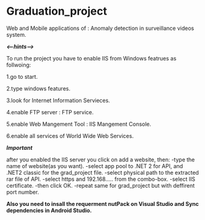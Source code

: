 # Graduation_project
Web and Mobile applications of : Anomaly detection in surveillance videos system. 


*******<--hints-->*******

To run the project you have to enable IIS from Windows featrues as follwoing:

1.go to start.

2.type windows features.

3.look for Internet Information Servieces.

4.enable FTP server : FTP service.

5.enable Web Mangement Tool : IIS Mangement Console.

6.enable all services of World Wide Web Services.


*****Important*****


after you enabled the IIS server you click on add a website, then:
-type the name of website(as you want).
-select app pool to .NET 2 for API, and .NET2 classic for the grad_project file.
-select physical path to the extracted rar file of API.
-select https and 192.168..... from the combo-box.
-select IIS certificate.
-then click OK.
-repeat same for grad_project but with deffirent port number.

**Also you need to insall the requerment nutPack on Visual Studio and Sync dependencies in Android Studio.**
